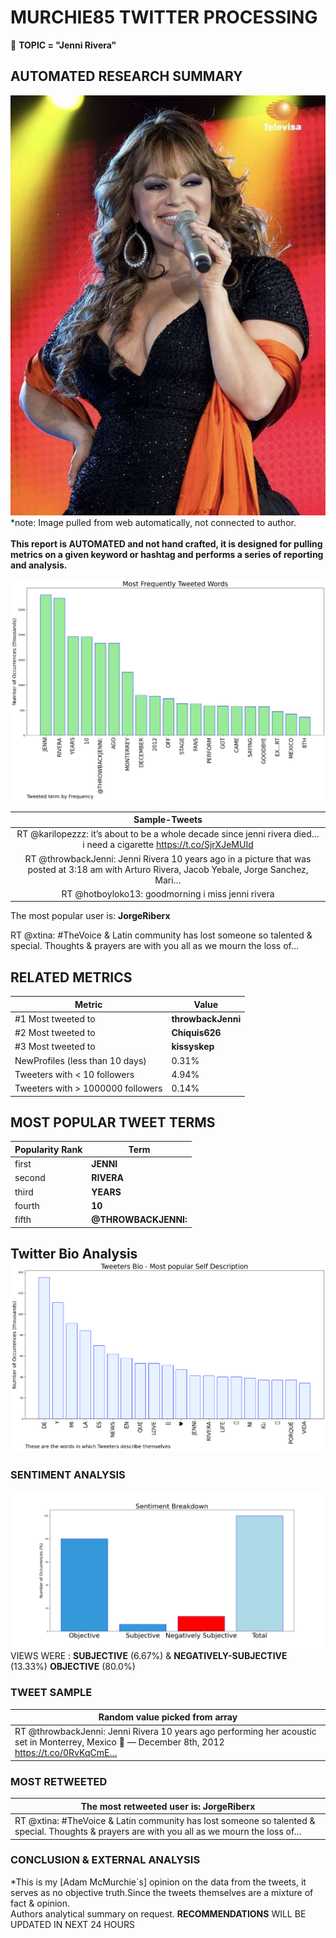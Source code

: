 # MURCHIE85 TWITTER PROCESSING 
&#x1F34E; **TOPIC = "Jenni Rivera"**

## AUTOMATED RESEARCH SUMMARY

![image](assets/2022-12-09hashtagImage.png)*note: Image pulled from web automatically, not connected to author.
<br></br>
<b> This report is AUTOMATED and not hand crafted, it is designed for pulling metrics on a given keyword or hashtag and performs a series of reporting and analysis.</b>



![image](assets/2022-12-09TWEETS.png)



|                **Sample-Tweets**        |
| :-------------: |
| RT @karilopezzz: it’s about to be a whole decade since jenni rivera died… i need a cigarette https://t.co/SjrXJeMUId |
| RT @throwbackJenni: Jenni Rivera 10 years ago in a picture that was posted at 3:18 am with Arturo Rivera, Jacob Yebale, Jorge Sanchez, Mari… |
| RT @hotboyloko13: goodmorning i miss jenni rivera |

The most popular user is: **JorgeRiberx**
<div class="alert alert-block alert-danger"> RT @xtina: #TheVoice &amp; Latin community has lost someone so talented &amp; special. Thoughts &amp; prayers are with you all as we mourn the loss of…</div>

## RELATED METRICS<br>
| Metric | Value |
| ------------- | ------------- |
| #1 Most tweeted to  | **throwbackJenni** |
| #2 Most tweeted to  | **Chiquis626** |
| #3 Most tweeted to  | **kissyskep** |
| NewProfiles (less than 10 days) | 0.31%  |
| Tweeters with < 10 followers  | 4.94%|
| Tweeters with > 1000000 followers  | 0.14%  |



## MOST POPULAR TWEET TERMS 


| Popularity Rank  | Term |
| ------------- | ------------- |
| first  | **JENNI**  |
| second  | **RIVERA**  |
| third  | **YEARS** |
| fourth  | **10**  |
| fifth  | **@THROWBACKJENNI:**  |


## Twitter Bio Analysis![image](assets/2022-12-09BIO.png)
### SENTIMENT ANALYSIS
![image](assets/2022-12-09sentiment.png)
VIEWS WERE : **SUBJECTIVE**  (6.67%) & **NEGATIVELY-SUBJECTIVE** (13.33%) **OBJECTIVE** (80.0%)

### TWEET SAMPLE 
| Random value picked from array |
| ------------- |
|RT @throwbackJenni: Jenni Rivera 10 years ago performing her acoustic set in Monterrey, Mexico 🤍 — December 8th, 2012 https://t.co/0RvKqCmE… |

### MOST RETWEETED 

| The most retweeted user is: **JorgeRiberx**  |
| ------------- |
| RT @xtina: #TheVoice &amp; Latin community has lost someone so talented &amp; special. Thoughts &amp; prayers are with you all as we mourn the loss of… |

### CONCLUSION & EXTERNAL ANALYSIS

*This is my [Adam McMurchie`s] opinion on the data from the tweets, it serves as no objective truth.Since the tweets themselves are a mixture of fact & opinion.<br>
Authors analytical summary on request.
**RECOMMENDATIONS** WILL BE UPDATED IN NEXT  24 HOURS <br>